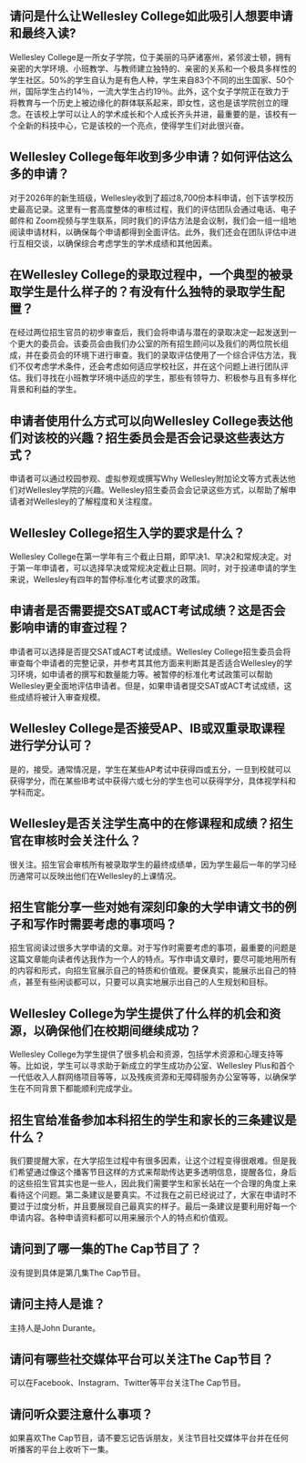 
## 请问是什么让Wellesley College如此吸引人想要申请和最终入读?

Wellesley College是一所女子学院，位于美丽的马萨诸塞州，紧邻波士顿，拥有亲密的大学环境、小班教学、与教师建立独特的、亲密的关系和一个极具多样性的学生社区。50%的学生自认为是有色人种，学生来自83个不同的出生国家、50个州，国际学生占约14％，一流大学生占约19％。此外，这个女子学院正在致力于将教育与一个历史上被边缘化的群体联系起来，即女性，这也是该学院创立的理念。在该校上学可以让人的学术成长和个人成长齐头并进，最重要的是，该校有一个全新的科技中心，它是该校的一个亮点，使得学生们对此很兴奋。

## Wellesley College每年收到多少申请？如何评估这么多的申请？

对于2026年的新生班级，Wellesley收到了超过8,700份本科申请，创下该学校历史最高记录。这里有一套高度整体的审核过程，我们的评估团队会通过电话、电子邮件和 Zoom视频与学生联系，同时我们的评估方法是会议制，我们会一组一组地阅读申请材料，以确保每个申请都得到全面评估。此外，我们还会在团队评估中进行互相交谈，以确保综合考虑学生的学术成绩和其他因素。

## 在Wellesley College的录取过程中，一个典型的被录取学生是什么样子的？有没有什么独特的录取学生配置？

在经过两位招生官员的初步审查后，我们会将申请与潜在的录取决定一起发送到一个更大的委员会。该委员会由我们办公室的所有招生顾问以及我们的两位院长组成，并在委员会的环境下进行审查。我们的录取评估使用了一个综合评估方法，我们不仅考虑学术条件，还会考虑如何适应学校社区，并在这个问题上进行团队评估。我们寻找在小班教学环境中适应的学生，那些有领导力、积极参与且有多样化背景和利益的学生。


## 申请者使用什么方式可以向Wellesley College表达他们对该校的兴趣？招生委员会是否会记录这些表达方式？ 

申请者可以通过校园参观、虚拟参观或撰写Why Wellesley附加论文等方式表达他们对Wellesley学院的兴趣。Wellesley招生委员会会记录这些方式，以帮助了解申请者对Wellesley的了解程度和关注程度。 


## Wellesley College招生入学的要求是什么？ 

Wellesley College在第一学年有三个截止日期，即早决1、早决2和常规决定。对于第一年申请者，可以选择早决或常规决定截止日期。同时，对于投递申请的学生来说，Wellesley有四年的暂停标准化考试要求的政策。 


## 申请者是否需要提交SAT或ACT考试成绩？这是否会影响申请的审查过程？ 

申请者可以选择是否提交SAT或ACT考试成绩。Wellesley College招生委员会将审查每个申请者的完整记录，并参考其其他方面来判断其是否适合Wellesley的学习环境，如申请者的撰写和数量能力等。被暂停的标准化考试政策可以帮助Wellesley更全面地评估申请者。但是，如果申请者提交SAT或ACT考试成绩，这些成绩将被计入审查规模。


## Wellesley College是否接受AP、IB或双重录取课程进行学分认可？

是的，接受。通常情况是，学生在某些AP考试中获得四或五分，一旦到校就可以获得学分，而在某些IB考试中获得六或七分的学生也可以获得学分，具体视学科和学科而定。


## Wellesley是否关注学生高中的在修课程和成绩？招生官在审核时会关注什么？

很关注。招生官会审核所有被录取学生的最终成绩单，因为学生最后一年的学习经历通常可以反映出他们在Wellesley的上课情况。


## 招生官能分享一些对她有深刻印象的大学申请文书的例子和写作时需要考虑的事项吗？

招生官阅读过很多大学申请的文章。对于写作时需要考虑的事项，最重要的问题是这篇文章能向读者传达我作为一个人的特点。写作申请文章时，要尽可能地用所有的内容和形式，向招生官展示自己的特质和价值观。要保真实，能展示出自己的特点，甚至有些闲谈都可以，只要可以真实地展示出自己的人生规划和目标。


## Wellesley College为学生提供了什么样的机会和资源，以确保他们在校期间继续成功？

Wellesley College为学生提供了很多机会和资源，包括学术资源和心理支持等等。比如说，学生可以寻求助于新成立的学生成功办公室、Wellesley Plus和首个一代低收入人群网络项目等等，以及残疾资源和无障碍服务办公室等等，以确保学生在不同背景下都能顺利完成学业。


## 招生官给准备参加本科招生的学生和家长的三条建议是什么？

我们要提醒大家，在大学招生过程中有很多因素，让这个过程变得很艰难。但是我们希望通过像这个播客节目这样的方式来帮助传达更多透明信息，提醒各位，身后的这些招生官其实也是一些人，因此我们需要学生和家长站在一个合理的角度上来看待这个问题。第二条建议是要真实。不过我在之前已经说过了，大家在申请时不要过于过度分析，并且要展现自己最真实的样子。最后一条建议是要利用好每一个申请内容。各种申请资料都可以用来展示个人的特点和价值观。


## 请问到了哪一集的The Cap节目了？

没有提到具体是第几集The Cap节目。


## 请问主持人是谁？

主持人是John Durante。


## 请问有哪些社交媒体平台可以关注The Cap节目？

可以在Facebook、Instagram、Twitter等平台关注The Cap节目。


## 请问听众要注意什么事项？

如果喜欢The Cap节目，请不要忘记告诉朋友，关注节目社交媒体平台并在任何听播客的平台上收听下一集。

